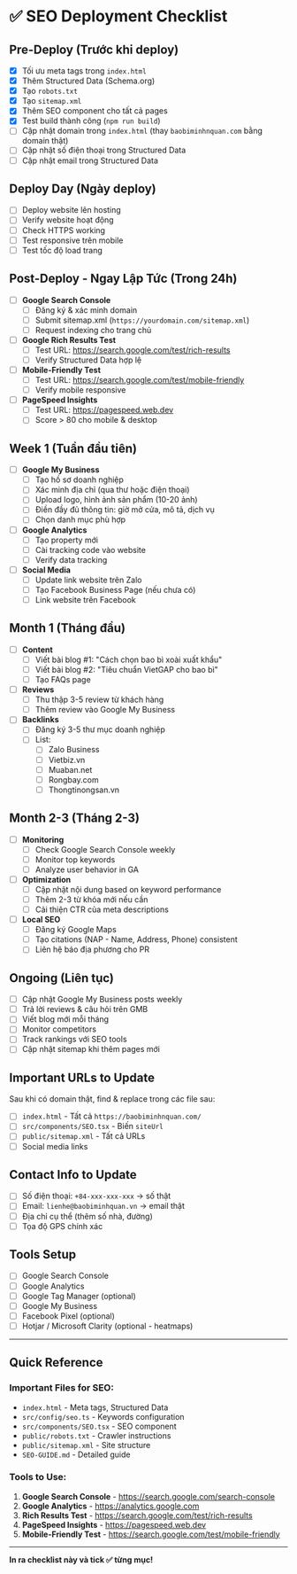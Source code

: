 # ✅ SEO Deployment Checklist

## Pre-Deploy (Trước khi deploy)
- [x] Tối ưu meta tags trong `index.html`
- [x] Thêm Structured Data (Schema.org)
- [x] Tạo `robots.txt`
- [x] Tạo `sitemap.xml`
- [x] Thêm SEO component cho tất cả pages
- [x] Test build thành công (`npm run build`)
- [ ] Cập nhật domain trong `index.html` (thay `baobiminhnquan.com` bằng domain thật)
- [ ] Cập nhật số điện thoại trong Structured Data
- [ ] Cập nhật email trong Structured Data

## Deploy Day (Ngày deploy)
- [ ] Deploy website lên hosting
- [ ] Verify website hoạt động
- [ ] Check HTTPS working
- [ ] Test responsive trên mobile
- [ ] Test tốc độ load trang

## Post-Deploy - Ngay Lập Tức (Trong 24h)
- [ ] **Google Search Console**
  - [ ] Đăng ký & xác minh domain
  - [ ] Submit sitemap.xml (`https://yourdomain.com/sitemap.xml`)
  - [ ] Request indexing cho trang chủ
  
- [ ] **Google Rich Results Test**
  - [ ] Test URL: https://search.google.com/test/rich-results
  - [ ] Verify Structured Data hợp lệ
  
- [ ] **Mobile-Friendly Test**
  - [ ] Test URL: https://search.google.com/test/mobile-friendly
  - [ ] Verify mobile responsive
  
- [ ] **PageSpeed Insights**
  - [ ] Test URL: https://pagespeed.web.dev
  - [ ] Score > 80 cho mobile & desktop

## Week 1 (Tuần đầu tiên)
- [ ] **Google My Business**
  - [ ] Tạo hồ sơ doanh nghiệp
  - [ ] Xác minh địa chỉ (qua thư hoặc điện thoại)
  - [ ] Upload logo, hình ảnh sản phẩm (10-20 ảnh)
  - [ ] Điền đầy đủ thông tin: giờ mở cửa, mô tả, dịch vụ
  - [ ] Chọn danh mục phù hợp
  
- [ ] **Google Analytics**
  - [ ] Tạo property mới
  - [ ] Cài tracking code vào website
  - [ ] Verify data tracking

- [ ] **Social Media**
  - [ ] Update link website trên Zalo
  - [ ] Tạo Facebook Business Page (nếu chưa có)
  - [ ] Link website trên Facebook

## Month 1 (Tháng đầu)
- [ ] **Content**
  - [ ] Viết bài blog #1: "Cách chọn bao bì xoài xuất khẩu"
  - [ ] Viết bài blog #2: "Tiêu chuẩn VietGAP cho bao bì"
  - [ ] Tạo FAQs page
  
- [ ] **Reviews**
  - [ ] Thu thập 3-5 review từ khách hàng
  - [ ] Thêm review vào Google My Business
  
- [ ] **Backlinks**
  - [ ] Đăng ký 3-5 thư mục doanh nghiệp
  - [ ] List:
    - [ ] Zalo Business
    - [ ] Vietbiz.vn
    - [ ] Muaban.net
    - [ ] Rongbay.com
    - [ ] Thongtinongsan.vn

## Month 2-3 (Tháng 2-3)
- [ ] **Monitoring**
  - [ ] Check Google Search Console weekly
  - [ ] Monitor top keywords
  - [ ] Analyze user behavior in GA
  
- [ ] **Optimization**
  - [ ] Cập nhật nội dung based on keyword performance
  - [ ] Thêm 2-3 từ khóa mới nếu cần
  - [ ] Cải thiện CTR của meta descriptions
  
- [ ] **Local SEO**
  - [ ] Đăng ký Google Maps
  - [ ] Tạo citations (NAP - Name, Address, Phone) consistent
  - [ ] Liên hệ báo địa phương cho PR

## Ongoing (Liên tục)
- [ ] Cập nhật Google My Business posts weekly
- [ ] Trả lời reviews & câu hỏi trên GMB
- [ ] Viết blog mới mỗi tháng
- [ ] Monitor competitors
- [ ] Track rankings với SEO tools
- [ ] Cập nhật sitemap khi thêm pages mới

## Important URLs to Update
Sau khi có domain thật, find & replace trong các file sau:
- [ ] `index.html` - Tất cả `https://baobiminhnquan.com/`
- [ ] `src/components/SEO.tsx` - Biến `siteUrl`
- [ ] `public/sitemap.xml` - Tất cả URLs
- [ ] Social media links

## Contact Info to Update
- [ ] Số điện thoại: `+84-xxx-xxx-xxx` → số thật
- [ ] Email: `lienhe@baobiminhquan.vn` → email thật
- [ ] Địa chỉ cụ thể (thêm số nhà, đường)
- [ ] Tọa độ GPS chính xác

## Tools Setup
- [ ] Google Search Console
- [ ] Google Analytics
- [ ] Google Tag Manager (optional)
- [ ] Google My Business
- [ ] Facebook Pixel (optional)
- [ ] Hotjar / Microsoft Clarity (optional - heatmaps)

---

## Quick Reference

### Important Files for SEO:
- `index.html` - Meta tags, Structured Data
- `src/config/seo.ts` - Keywords configuration
- `src/components/SEO.tsx` - SEO component
- `public/robots.txt` - Crawler instructions
- `public/sitemap.xml` - Site structure
- `SEO-GUIDE.md` - Detailed guide

### Tools to Use:
1. **Google Search Console** - https://search.google.com/search-console
2. **Google Analytics** - https://analytics.google.com
3. **Rich Results Test** - https://search.google.com/test/rich-results
4. **PageSpeed Insights** - https://pagespeed.web.dev
5. **Mobile-Friendly Test** - https://search.google.com/test/mobile-friendly

---

**In ra checklist này và tick ✅ từng mục!**

